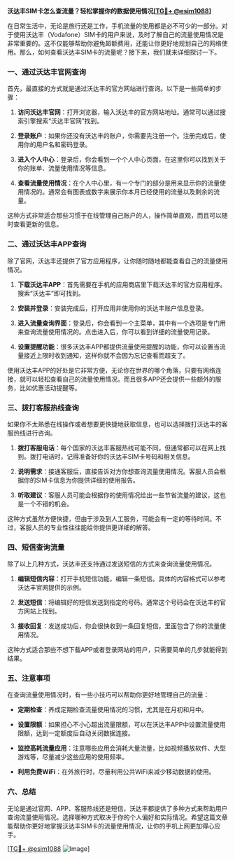**沃达丰SIM卡怎么查流量？轻松掌握你的数据使用情况[[TG💪+ @esim1088](https://t.me/s/esim1088)]**

在日常生活中，无论是旅行还是工作，手机流量的使用都是必不可少的一部分。对于使用沃达丰（Vodafone）SIM卡的用户来说，及时了解自己的流量使用情况是非常重要的。这不仅能够帮助你避免超额费用，还能让你更好地规划自己的网络使用。那么，如何查看沃达丰SIM卡的流量呢？接下来，我们就来详细探讨一下。

### 一、通过沃达丰官网查询

首先，最直接的方式就是通过沃达丰的官方网站进行查询。以下是一些简单的步骤：

1. **访问沃达丰官网**：打开浏览器，输入沃达丰的官方网站地址。通常可以通过搜索引擎搜索“沃达丰官网”找到。
   
2. **登录账户**：如果你还没有沃达丰的账户，你需要先注册一个。注册完成后，使用你的用户名和密码登录。

3. **进入个人中心**：登录后，你会看到一个个人中心页面，在这里你可以找到关于你的账单、流量使用情况等信息。

4. **查看流量使用情况**：在个人中心里，有一个专门的部分是用来显示你的流量使用情况的。通常会有图表或数字来展示你本月已经使用的流量以及剩余的流量。

这种方式非常适合那些习惯于在线管理自己账户的人，操作简单直观，而且可以随时查看更新的信息。

### 二、通过沃达丰APP查询

除了官网，沃达丰还提供了官方应用程序，让你随时随地都能查看自己的流量使用情况。

1. **下载沃达丰APP**：首先需要在手机的应用商店里下载沃达丰的官方应用程序。搜索“沃达丰”即可找到。

2. **安装并登录**：安装完成后，打开应用并使用你的沃达丰账户信息登录。

3. **进入流量查询界面**：登录后，你会看到一个主菜单，其中有一个选项是专门用来查询流量使用情况的。点击进入后，你可以看到详细的流量使用记录。

4. **设置提醒功能**：很多沃达丰APP都提供流量使用提醒的功能，你可以设置当流量接近上限时收到通知，这样你就不会因为忘记查看而超支了。

使用沃达丰APP的好处是它非常方便，无论你在世界的哪个角落，只要有网络连接，就可以轻松查看自己的流量使用情况。而且很多APP还会提供一些额外的服务，比如优惠活动提醒等。

### 三、拨打客服热线查询

如果你不太熟悉在线操作或者想要更快捷地获取信息，也可以选择拨打沃达丰的客服热线进行咨询。

1. **拨打客服电话**：每个国家的沃达丰客服热线可能不同，但通常都可以在网上找到。拨打电话时，记得准备好你的沃达丰SIM卡号码和相关信息。

2. **说明需求**：接通客服后，直接告诉对方你想查询流量使用情况。客服人员会根据你的SIM卡信息为你提供详细的使用报告。

3. **听取建议**：客服人员可能会根据你的使用情况给出一些节省流量的建议，这也是一个不错的机会。

这种方式虽然方便快捷，但由于涉及到人工服务，可能会有一定的等待时间。不过，客服人员的专业性往往能给你提供更详细的解答。

### 四、短信查询流量

除了以上几种方式，沃达丰还支持通过发送短信的方式来查询流量使用情况。

1. **编辑短信内容**：打开手机短信功能，编辑一条短信。具体的内容格式可以参考沃达丰官网提供的示例。

2. **发送短信**：将编辑好的短信发送到指定的号码。通常这个号码会在沃达丰的官方网站上找到。

3. **接收回复**：发送成功后，你会很快收到一条回复短信，里面包含了你的流量使用情况。

这种方式适合那些不想下载APP或者登录网站的用户，只需要简单的几步就能得到结果。

### 五、注意事项

在查询流量使用情况时，有一些小技巧可以帮助你更好地管理自己的流量：

- **定期检查**：养成定期检查流量使用情况的习惯，尤其是在月初和月中。
  
- **设置限额**：如果担心不小心超出流量限额，可以在沃达丰APP中设置流量使用限额，达到一定额度后自动关闭数据连接。

- **监控高耗流量应用**：注意哪些应用会消耗大量流量，比如视频播放软件、大型游戏等，尽量减少这些应用的使用频率。

- **利用免费WiFi**：在外旅行时，尽量利用公共WiFi来减少移动数据的使用。

### 六、总结

无论是通过官网、APP、客服热线还是短信，沃达丰都提供了多种方式来帮助用户查询流量使用情况。选择哪种方式取决于你的个人偏好和实际情况。希望这篇文章能帮助你更好地掌握沃达丰SIM卡的流量使用情况，让你的手机上网更加得心应手。

[[TG💪+ @esim1088](https://t.me/s/esim1088) ![Image](https://i.postimg.cc/4NQfJmqS/Snipaste-2025-05-13-00-14-12.png)]